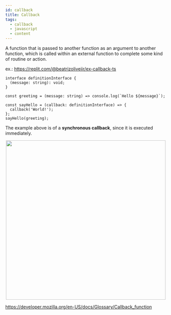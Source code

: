 ```yaml
---
id: callback
title: Callback
tags:
  - callback
  - javascript
  - content
---
```


A function that is passed to another function as an argument to another function, which is called within an external function to complete some kind of routine or action.

ex.: https://replit.com/@beatrizoliveiir/ex-callback-ts

```tsx
interface definitionInterface {
  (message: string): void;
}

const greeting = (message: string) => console.log(`Hello ${message}`);

const sayHello = (callback: definitionInterface) => {
  callback('World!');
};
sayHello(greeting);
```

The example above is of a **synchronous callback**, since it is executed immediately.

<div align="center" id="top"> 
    <img width="500" src="https://raw.githubusercontent.com/biantris/braintris/main/static/img/callback.png" />
</div>

https://developer.mozilla.org/en-US/docs/Glossary/Callback_function